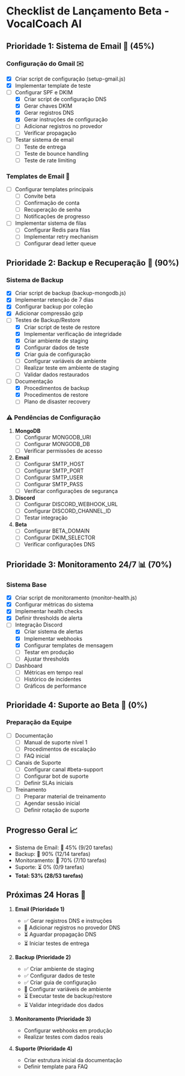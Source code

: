 # Checklist de Lançamento Beta - VocalCoach AI

## Prioridade 1: Sistema de Email 📧 (45%)
### Configuração do Gmail ✉️
- [x] Criar script de configuração (setup-gmail.js)
- [x] Implementar template de teste
- [ ] Configurar SPF e DKIM
  - [x] Criar script de configuração DNS
  - [x] Gerar chaves DKIM
  - [x] Gerar registros DNS
  - [x] Gerar instruções de configuração
  - [ ] Adicionar registros no provedor
  - [ ] Verificar propagação
- [ ] Testar sistema de email
  - [ ] Teste de entrega
  - [ ] Teste de bounce handling
  - [ ] Teste de rate limiting

### Templates de Email 📝
- [ ] Configurar templates principais
  - [ ] Convite beta
  - [ ] Confirmação de conta
  - [ ] Recuperação de senha
  - [ ] Notificações de progresso
- [ ] Implementar sistema de filas
  - [ ] Configurar Redis para filas
  - [ ] Implementar retry mechanism
  - [ ] Configurar dead letter queue

## Prioridade 2: Backup e Recuperação 💾 (90%)
### Sistema de Backup
- [x] Criar script de backup (backup-mongodb.js)
- [x] Implementar retenção de 7 dias
- [x] Configurar backup por coleção
- [x] Adicionar compressão gzip
- [ ] Testes de Backup/Restore
  - [x] Criar script de teste de restore
  - [x] Implementar verificação de integridade
  - [x] Criar ambiente de staging
  - [x] Configurar dados de teste
  - [x] Criar guia de configuração
  - [ ] Configurar variáveis de ambiente
  - [ ] Realizar teste em ambiente de staging
  - [ ] Validar dados restaurados
- [ ] Documentação
  - [x] Procedimentos de backup
  - [x] Procedimentos de restore
  - [ ] Plano de disaster recovery

### ⚠️ Pendências de Configuração
1. **MongoDB**
   - [ ] Configurar MONGODB_URI
   - [ ] Configurar MONGODB_DB
   - [ ] Verificar permissões de acesso

2. **Email**
   - [ ] Configurar SMTP_HOST
   - [ ] Configurar SMTP_PORT
   - [ ] Configurar SMTP_USER
   - [ ] Configurar SMTP_PASS
   - [ ] Verificar configurações de segurança

3. **Discord**
   - [ ] Configurar DISCORD_WEBHOOK_URL
   - [ ] Configurar DISCORD_CHANNEL_ID
   - [ ] Testar integração

4. **Beta**
   - [ ] Configurar BETA_DOMAIN
   - [ ] Configurar DKIM_SELECTOR
   - [ ] Verificar configurações DNS

## Prioridade 3: Monitoramento 24/7 📊 (70%)
### Sistema Base
- [x] Criar script de monitoramento (monitor-health.js)
- [x] Configurar métricas do sistema
- [x] Implementar health checks
- [x] Definir thresholds de alerta
- [ ] Integração Discord
  - [x] Criar sistema de alertas
  - [x] Implementar webhooks
  - [x] Configurar templates de mensagem
  - [ ] Testar em produção
  - [ ] Ajustar thresholds
- [ ] Dashboard
  - [ ] Métricas em tempo real
  - [ ] Histórico de incidentes
  - [ ] Gráficos de performance

## Prioridade 4: Suporte ao Beta 👥 (0%)
### Preparação da Equipe
- [ ] Documentação
  - [ ] Manual de suporte nível 1
  - [ ] Procedimentos de escalação
  - [ ] FAQ inicial
- [ ] Canais de Suporte
  - [ ] Configurar canal #beta-support
  - [ ] Configurar bot de suporte
  - [ ] Definir SLAs iniciais
- [ ] Treinamento
  - [ ] Preparar material de treinamento
  - [ ] Agendar sessão inicial
  - [ ] Definir rotação de suporte

## Progresso Geral 📈
- Sistema de Email: 🔄 45% (9/20 tarefas)
- Backup: 🔄 90% (12/14 tarefas)
- Monitoramento: 🔄 70% (7/10 tarefas)
- Suporte: ⏳ 0% (0/9 tarefas)
- **Total: 53% (28/53 tarefas)**

## Próximas 24 Horas 🎯
1. **Email (Prioridade 1)**
   - ✅ Gerar registros DNS e instruções
   - 🔄 Adicionar registros no provedor DNS
   - ⏳ Aguardar propagação DNS
   - ⏳ Iniciar testes de entrega

2. **Backup (Prioridade 2)**
   - ✅ Criar ambiente de staging
   - ✅ Configurar dados de teste
   - ✅ Criar guia de configuração
   - 🔄 Configurar variáveis de ambiente
   - ⏳ Executar teste de backup/restore
   - ⏳ Validar integridade dos dados

3. **Monitoramento (Prioridade 3)**
   - Configurar webhooks em produção
   - Realizar testes com dados reais

4. **Suporte (Prioridade 4)**
   - Criar estrutura inicial da documentação
   - Definir template para FAQ 
